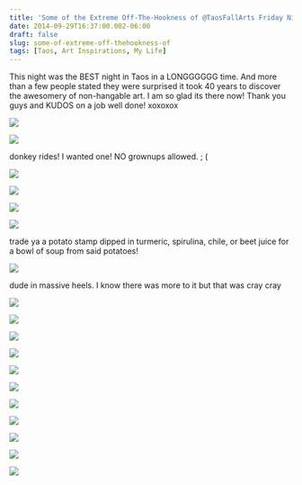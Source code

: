 ```yaml
---
title: 'Some of the Extreme Off-The-Hookness of @TaosFallArts Friday Night #Paseo @ThePaseoTaos'
date: 2014-09-29T16:37:00.002-06:00
draft: false
slug: some-of-extreme-off-thehookness-of
tags: [Taos, Art Inspirations, My Life]
---
```


This night was the BEST night in Taos in a LONGGGGGG time. And more than a few people stated they were surprised it took 40 years to discover the awesomery of non-hangable art. I am so glad its there now! Thank you guys and KUDOS on a job well done! xoxoxox  
  

![](/images/blog/legacy/DSC06229%2B(Medium).JPG)

  

![](/images/blog/legacy/DSC06262%2B(Medium).JPG)

donkey rides! I wanted one! NO grownups allowed. ; (

  

![](/images/blog/legacy/DSC06266%2B(Medium).JPG)

  

![](/images/blog/legacy/DSC06267%2B(Medium).JPG)

  

![](/images/blog/legacy/DSC06268%2B(Medium).JPG)

  

![](/images/blog/legacy/DSC06271%2B(Medium).JPG)

trade ya a potato stamp dipped in turmeric, spirulina, chile, or beet juice for a bowl of soup from said potatoes!

![](/images/blog/legacy/DSC06275%2B(Medium).JPG)

dude in massive heels. I know there was more to it but that was cray cray

  

![](/images/blog/legacy/DSC06279%2B(Medium).JPG)

  

![](/images/blog/legacy/DSC06282%2B(Medium).JPG)

  

![](/images/blog/legacy/DSC06283%2B(Medium).JPG)

  

![](/images/blog/legacy/DSC06284%2B(Medium).JPG)

  

![](/images/blog/legacy/DSC06288%2B(Medium).JPG)

  

![](/images/blog/legacy/DSC06289%2B(Medium).JPG)

  

![](/images/blog/legacy/DSC06290%2B(Medium).JPG)

  

![](/images/blog/legacy/DSC06296%2B(Medium).JPG)

  

![](/images/blog/legacy/DSC06297%2B(Medium).JPG)

  

![](/images/blog/legacy/DSC06311%2B(Medium).JPG)

  

![](/images/blog/legacy/DSC06321%2B(Medium).JPG)